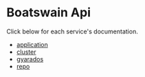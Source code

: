 # Boatswain Api
Click below for each service's documentation.

* [application](https://redsailtechnologies.github.io/boatswain/api/application.md)
* [cluster](https://redsailtechnologies.github.io/boatswain/api/cluster.md)
* [gyarados](https://redsailtechnologies.github.io/boatswain/api/gyarados.md)
* [repo](https://redsailtechnologies.github.io/boatswain/api/repo.md)
